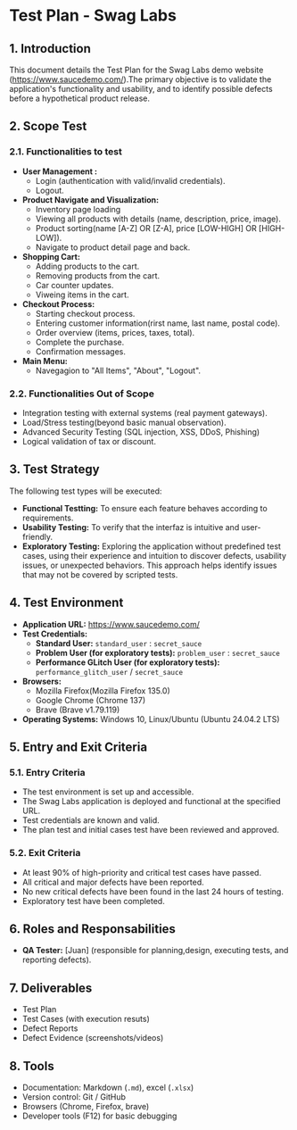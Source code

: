 # Test Plan - Swag Labs

## 1. Introduction
This document details the Test Plan for the Swag Labs demo website (https://www.saucedemo.com/).The primary objective is to validate the application's functionality and usability, and to identify possible defects before a hypothetical product release.


## 2. Scope Test
### 2.1. Functionalities to test
* **User Management :**
    * Login (authentication with valid/invalid credentials).
    * Logout.
* **Product Navigate and Visualization:**
    * Inventory page loading
    * Viewing all products with details (name, description, price, image).
    * Product sorting(name [A-Z] OR [Z-A], price [LOW-HIGH] OR [HIGH-LOW]).
    * Navigate to product detail page and back. 
* **Shopping Cart:**
    * Adding products to the cart.
    * Removing products from the cart.
    * Car counter updates.
    * Viweing items in the cart.
* **Checkout Process:**
    * Starting checkout process.
    * Entering customer information(rirst name, last name, postal code).
    * Order overview (items, prices, taxes, total).
    * Complete the purchase.
    * Confirmation messages.
* **Main Menu:**
    * Navegagion to "All Items", "About", "Logout".

### 2.2. Functionalities Out of Scope
* Integration testing with external systems (real payment gateways).
* Load/Stress testing(beyond basic manual observation).
* Advanced Security Testing (SQL injection, XSS, DDoS, Phishing)
* Logical validation of tax or discount.

## 3. Test Strategy
The following test types will be executed: 
* **Functional Testting:** To ensure each feature behaves according to requirements.
* **Usability Testing:** To verify that the interfaz is intuitive and user-friendly.
* **Exploratory Testing:** Exploring the application without predefined test cases, using their experience and intuition to discover defects, usability issues, or unexpected behaviors. This approach helps identify issues that may not be covered by scripted tests.


## 4. Test Environment
* **Application URL:** https://www.saucedemo.com/
* **Test Credentials:**
    * **Standard User:** `standard_user` : `secret_sauce`
    * **Problem User (for exploratory tests):** `problem_user` : `secret_sauce`
    * **Performance GLitch User (for exploratory tests):** `performance_glitch_user` / `secret_sauce`
* **Browsers:**
    * Mozilla Firefox(Mozilla Firefox 135.0)
    * Google Chrome (Chrome 137)
    * Brave (Brave v1.79.119)
* **Operating Systems:** Windows 10, Linux/Ubuntu (Ubuntu 24.04.2 LTS)

## 5. Entry and Exit Criteria
### 5.1. Entry Criteria
* The test environment is set up and accessible.
* The Swag Labs application is deployed and functional at the specified URL.
* Test credentials are known and valid.
* The plan test and initial cases test have been reviewed and approved.

### 5.2. Exit Criteria
* At least 90% of high-priority and critical test cases have passed.
* All critical and major defects have been reported.
* No new critical defects have been found in the last 24 hours of testing.
* Exploratory test have been completed.

## 6. Roles and Responsabilities
* **QA Tester:** [Juan] (responsible for planning,design, executing tests, and reporting defects).

## 7. Deliverables
* Test Plan
* Test Cases (with execution resuts)
* Defect Reports
* Defect Evidence (screenshots/videos)

## 8. Tools
* Documentation: Markdown (`.md`), excel (`.xlsx`)
* Version control: Git / GitHub
* Browsers (Chrome, Firefox, brave)
* Developer tools  (F12) for basic debugging